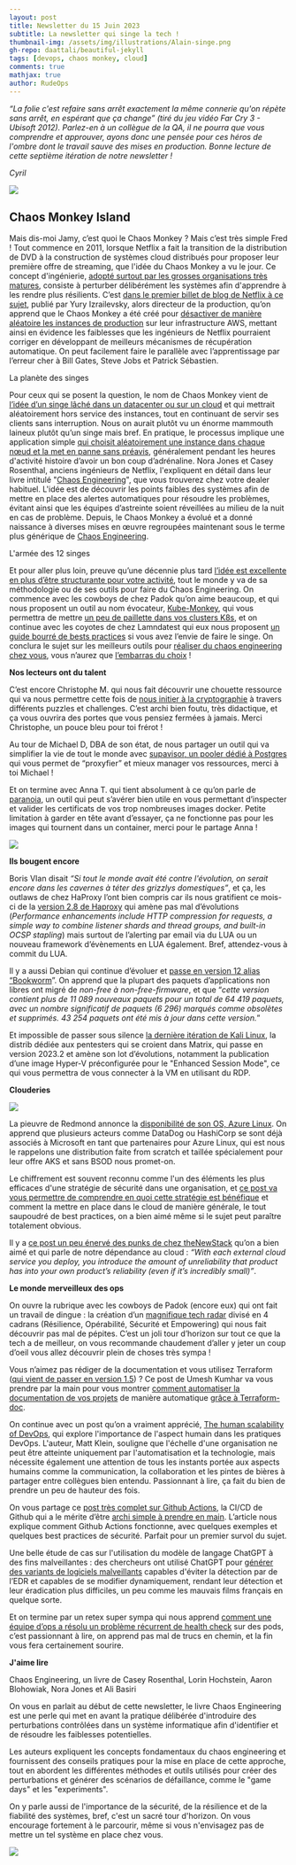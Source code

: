 ```yaml
---
layout: post
title: Newsletter du 15 Juin 2023
subtitle: La newsletter qui singe la tech !		
thumbnail-img: /assets/img/illustrations/Alain-singe.png
gh-repo: daattali/beautiful-jekyll
tags: [devops, chaos monkey, cloud]
comments: true
mathjax: true
author: RudeOps
---
```



_“La folie c'est refaire sans arrêt exactement la même connerie qu'on répète sans arrêt, en espérant que ça change” (tiré du jeu vidéo Far Cry 3 - Ubisoft 2012). Parlez-en à un collègue de la QA, il ne pourra que vous comprendre et approuver, ayons donc une pensée pour ces héros de l'ombre dont le travail sauve des mises en production. Bonne lecture de cette septième itération de notre newsletter !_

_Cyril_

![](https://storage.mlcdn.com/account_image/325165/WVYwgAeEfAvwJKh8kowsB0U8NJEZlfpuRlrN7I5j.png)

## Chaos Monkey Island

Mais dis-moi Jamy, c’est quoi le Chaos Monkey ? Mais c’est très simple Fred ! Tout commence en 2011, lorsque Netflix a fait la transition de la distribution de DVD à la construction de systèmes cloud distribués pour proposer leur première offre de streaming, que l'idée du Chaos Monkey a vu le jour. Ce concept d'ingénierie,  [adopté surtout par les grosses organisations très matures](https://www.harness.io/blog/chaos-engineering-tools#:~:text=Top%20tech%20organizations%20such%20as,internal%20systematic%20behavior%20and%20flaws.), consiste à perturber délibérément les systèmes afin d'apprendre à les rendre plus résilients. C’est  [dans le premier billet de blog de Netflix à ce sujet](https://netflixtechblog.com/the-netflix-simian-army-16e57fbab116), publié par Yury Izrailevsky, alors directeur de la production, qu’on apprend que le Chaos Monkey a été créé pour  [désactiver de manière aléatoire les instances de production](https://netflix.github.io/chaosmonkey/)  sur leur infrastructure AWS, mettant ainsi en évidence les faiblesses que les ingénieurs de Netflix pourraient corriger en développant de meilleurs mécanismes de récupération automatique. On peut facilement faire le parallèle avec l’apprentissage par l’erreur cher à Bill Gates, Steve Jobs et Patrick Sébastien.

La planète des singes

Pour ceux qui se posent la question, le nom de Chaos Monkey vient de  [l’idée d’un singe lâché dans un datacenter ou sur un cloud](https://www.techtarget.com/whatis/definition/Chaos-Monkey#:~:text=According%20to%20the%20developers%2C%20Chaos,loose%20in%20a%20data%20center.)  et qui mettrait aléatoirement hors service des instances, tout en continuant de servir ses clients sans interruption. Nous on aurait plutôt vu un énorme mammouth laineux plutôt qu’un singe mais bref. En pratique, le processus implique une application simple  [qui choisit aléatoirement une instance dans chaque nœud et la met en panne sans préavis](https://netflix.github.io/chaosmonkey/How-to-deploy/), généralement pendant les heures d'activité histoire d’avoir un bon coup d’adrénaline. Nora Jones et Casey Rosenthal, anciens ingénieurs de Netflix, l'expliquent en détail dans leur livre intitulé "[Chaos Engineering](https://www.oreilly.com/library/view/chaos-engineering/9781491988459/)", que vous trouverez chez votre dealer habituel. L'idée est de découvrir les points faibles des systèmes afin de mettre en place des alertes automatiques pour résoudre les problèmes, évitant ainsi que les équipes d’astreinte soient réveillées au milieu de la nuit en cas de problème. Depuis, le Chaos Monkey a évolué et a donné naissance à diverses mises en œuvre regroupées maintenant sous le terme plus générique de  [Chaos Engineering](https://principlesofchaos.org/).

L'armée des 12 singes

Et pour aller plus loin, preuve qu’une décennie plus tard  [l’idée est excellente en plus d’être structurante pour votre activité](https://medium.com/seek-blog/creating-chaos-the-importance-of-chaos-engineering-8121443fa2f), tout le monde y va de sa méthodologie ou de ses outils pour faire du Chaos Engineering. On commence avec les cowboys de chez Padok qu’on aime beaucoup, et qui nous proposent un outil au nom évocateur,  [Kube-Monkey](https://www.padok.fr/en/blog/kube-monkey-kubernetes), qui vous permettra de mettre  [un peu de paillette dans vos clusters K8s](https://github.com/asobti/Kube-monkey), et on continue avec les coyotes de chez Lamndatest qui eux nous proposent  [un guide bourré de bests practices](https://www.lambdatest.com/learning-hub/chaos-engineering-tutorial)  si vous avez l’envie de faire le singe. On conclura le sujet sur les meilleurs outils pour  [réaliser du chaos engineering chez vous](https://www.harness.io/blog/chaos-engineering-tools), vous n’aurez que  [l’embarras du choix](https://blog.palark.com/chaos-engineering-in-kubernetes-open-source-tools/)  !  

**Nos lecteurs ont du talent**

C’est encore Christophe M. qui nous fait découvrir une chouette ressource qui va nous permettre cette fois de  [nous initier à la cryptographie](https://cryptohack.org/)  à travers différents puzzles et challenges. C’est archi bien foutu, très didactique, et ça vous ouvrira des portes que vous pensiez fermées à jamais. Merci Christophe, un pouce bleu pour toi frérot !

Au tour de Michael D, DBA de son état, de nous partager un outil qui va simplifier la vie de tout le monde avec  [supavisor, un pooler dédié à Postgres](https://github.com/supabase/supavisor)  qui vous permet de “proxyfier” et mieux manager vos ressources, merci à toi Michael !

Et on termine avec Anna T. qui tient absolument à ce qu’on parle de  [paranoia](https://github.com/jetstack/paranoia), un outil qui peut s’avérer bien utile en vous permettant d’inspecter et valider les certificats de vos trop nombreuses images docker. Petite limitation à garder en tête avant d’essayer, ça ne fonctionne pas pour les images qui tournent dans un container, merci pour le partage Anna !

![](https://storage.mlcdn.com/account_image/325165/aemQQ4esXNJm6j8Ur0fXz5FciCNIaubetglVNpu3.png)

**Ils bougent encore**

Boris VIan disait  _“Si tout le monde avait été contre l'évolution, on serait encore dans les cavernes à téter des grizzlys domestiques”_, et ça, les outlaws de chez HaProxy l’ont bien compris car ils nous gratifient ce mois-ci de la  [version 2.8 de Haproxy](https://www.haproxy.com/blog/announcing-haproxy-2-8)  qui amène pas mal d’évolutions (_Performance enhancements include HTTP compression for requests, a simple way to combine listener shards and thread groups, and built-in OCSP stapling_) mais surtout de l’alerting par email via du LUA ou un nouveau framework d’évènements en LUA également. Bref, attendez-vous à commit du LUA.

Il y a aussi Debian qui continue d’évoluer et  [passe en version 12 alias “Bookworm](https://www.debian.org/News/2023/20230610.fr.html)”. On apprend que la plupart des paquets d’applications non libres ont migré de  _non-free à non-free-firmware_, et que “_cette version contient plus de 11 089 nouveaux paquets pour un total_  _de 64 419 paquets, avec un nombre significatif de paquets (6 296) marqués comme obsolètes et supprimés. 43 254 paquets ont été mis à jour dans cette version._”

Et impossible de passer sous silence  [la dernière itération de Kali Linux](https://www.bleepingcomputer.com/news/security/kali-linux-20232-released-with-13-new-tools-pre-built-hyperv-image/), la distrib dédiée aux pentesters qui se croient dans Matrix, qui passe en version 2023.2 et amène son lot d’évolutions, notamment la publication d’une image Hyper-V préconfigurée pour le "Enhanced Session Mode", ce qui vous permettra de vous connecter à la VM en utilisant du RDP.  

**Clouderies**

![](https://storage.mlcdn.com/account_image/325165/i47xEy8IypUX1LWnYQgzcyPBn2rIZoSKGy3GzBgq.png)

La pieuvre de Redmond annonce la  [disponibilité de son OS, Azure Linux](https://www.techradar.com/news/microsoft-reveals-azure-linux-is-available-now). On apprend que plusieurs acteurs comme DataDog ou HashiCorp se sont déjà associés à Microsoft en tant que partenaires pour Azure Linux, qui est nous le rappelons une distribution faite from scratch et taillée spécialement pour leur offre AKS et sans BSOD nous promet-on.

Le chiffrement est souvent reconnu comme l'un des éléments les plus efficaces d'une stratégie de sécurité dans une organisation, et  [ce post va vous permettre de comprendre en quoi cette stratégie est bénéfique](https://learn.g2.com/cloud-encryption)  et comment la mettre en place dans le cloud de manière générale, le tout saupoudré de best practices, on a bien aimé même si le sujet peut paraître totalement obvious.

Il y a  [ce post un peu énervé des punks de chez theNewStack](https://thenewstack.io/cloud-dependencies-need-to-stop-f-ing-us-when-they-go-down/)  qu’on a bien aimé et qui parle de notre dépendance au cloud :  _“With each external cloud service you deploy, you introduce the amount of unreliability that product has into your own product’s reliability (even if it’s incredibly small)”_.  

**Le monde merveilleux des ops**

On ouvre la rubrique avec les cowboys de Padok (encore eux) qui ont fait un travail de dingue : la création d’un  [magnifique tech radar](https://www.padok.fr/tech-radar)  divisé en 4 cadrans (Résilience, Opérabilité, Sécurité et Empowering) qui nous fait découvrir pas mal de pépites. C’est un joli tour d’horizon sur tout ce que la tech a de meilleur, on vous recommande chaudement d’aller y jeter un coup d’oeil vous allez découvrir plein de choses très sympa !

Vous n’aimez pas rédiger de la documentation et vous utilisez Terraform ([qui vient de passer en version 1.5](https://github.com/hashicorp/terraform/releases)) ? Ce post de Umesh Kumhar va vous prendre par la main pour vous montrer  [comment automatiser la documentation de vos projets](https://medium.com/google-cloud/automate-terraform-documentation-like-a-pro-ed3e19998808)  de manière automatique  [grâce à Terraform-doc](https://terraform-docs.io/).

On continue avec un post qu’on a vraiment apprécié,  [The human scalability of DevOps](https://medium.com/@mattklein123/the-human-scalability-of-devops-e36c37d3db6a), qui explore l'importance de l'aspect humain dans les pratiques DevOps. L'auteur, Matt Klein, souligne que l'échelle d'une organisation ne peut être atteinte uniquement par l'automatisation et la technologie, mais nécessite également une attention de tous les instants portée aux aspects humains comme la communication, la collaboration et les pintes de bières à partager entre collègues bien entendu. Passionnant à lire, ça fait du bien de prendre un peu de hauteur des fois.

On vous partage ce  [post très complet sur Github Actions](https://www.infoworld.com/article/3698188/what-is-github-actions-automated-cicd-for-github.html), la CI/CD de Github qui a le mérite d’être  [archi simple à prendre en main](https://docs.github.com/fr/actions). L’article nous explique comment Github Actions fonctionne, avec quelques exemples et quelques best practices de sécurité. Parfait pour un premier survol du sujet.

Une belle étude de cas sur l'utilisation du modèle de langage ChatGPT à des fins malveillantes : des chercheurs ont utilisé ChatGPT pour  [générer des variants de logiciels malveillants](https://www.csoonline.com/article/3698516/chatgpt-creates-mutating-malware-that-evades-detection-by-edr.html)  capables d'éviter la détection par de l’EDR et capables de se modifier dynamiquement, rendant leur détection et leur éradication plus difficiles, un peu comme les mauvais films français en quelque sorte.

Et on termine par un retex super sympa qui nous apprend  [comment une équipe d’ops a résolu un problème récurrent de health check](https://medium.com/pipedrive-engineering/solving-the-mystery-of-pods-health-checks-failures-in-kubernetes-55b375493d03)  sur des pods, c’est passionnant à lire, on apprend pas mal de trucs en chemin, et la fin vous fera certainement sourire.  

**J'aime lire**

Chaos Engineering, un livre de Casey Rosenthal, Lorin Hochstein, Aaron Blohowiak, Nora Jones et Ali Basiri

On vous en parlait au début de cette newsletter, le livre Chaos Engineering est une perle qui met en avant la pratique délibérée d'introduire des perturbations contrôlées dans un système informatique afin d'identifier et de résoudre les faiblesses potentielles.

Les auteurs expliquent les concepts fondamentaux du chaos engineering et fournissent des conseils pratiques pour la mise en place de cette approche, tout en abordent les différentes méthodes et outils utilisés pour créer des perturbations et générer des scénarios de défaillance, comme le "game days" et les "experiments".

On y parle aussi de l'importance de la sécurité, de la résilience et de la fiabilité des systèmes, bref, c'est un sacré tour d'horizon. On vous encourage fortement à le parcourir, même si vous n'envisagez pas de mettre un tel système en place chez vous.

![](https://storage.mlcdn.com/account_image/325165/rvenYEkPDSOIt0Xv4AhoNwm06y2lmHVAHucYRoXe.png)